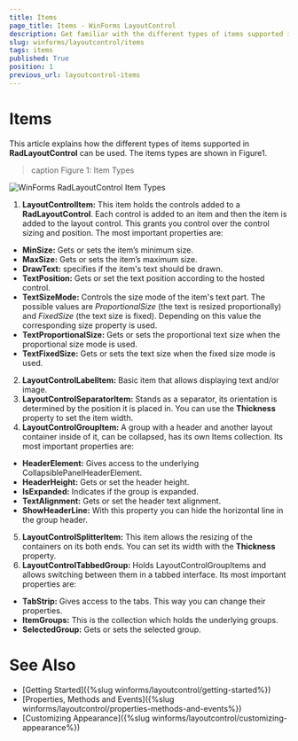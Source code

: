 ```yaml
---
title: Items
page_title: Items - WinForms LayoutControl
description: Get familiar with the different types of items supported in WinForms LayoutControl.
slug: winforms/layoutcontrol/items
tags: items
published: True
position: 1
previous_url: layoutcontrol-items
---
```


# Items

This article explains how the different types of items supported in __RadLayoutControl__ can be used. The items types are shown in Figure1.
        
>caption Figure 1: Item Types

![WinForms RadLayoutControl Item Types](images/layoutcontrol-items001.png)

1. __LayoutControlItem:__ This item holds the controls added to a __RadLayoutControl__. Each control is added to an item and then the item is added to the layout control. This grants you control over the control sizing and position. The most important properties are:
  * __MinSize:__ Gets or sets the item’s minimum size.
  * __MaxSize:__ Gets or sets the item’s maximum size.
  * __DrawText:__ specifies if the item's text should be drawn.
  * __TextPosition:__ Gets or set the text position according to the hosted control.
  * __TextSizeMode:__ Controls the size mode of the item's text part. The possible values are *ProportionalSize* (the text is resized proportionally) and *FixedSize* (the text size is fixed). Depending on this value the corresponding size property is used.
  * __TextProportionalSize:__ Gets or sets the proportional text size when the proportional size mode is used.
  * __TextFixedSize:__ Gets or sets the text size when the fixed size mode is used.
2. __LayoutControlLabelItem:__ Basic item that allows displaying text and/or image.
3. __LayoutControlSeparatorItem:__ Stands as a separator, its orientation is determined by the position it is placed in. You can use the __Thickness__ property to set the item width.        
4. __LayoutControlGroupItem:__ A group with a header and another layout container inside of it, can be collapsed, has its own Items collection. Its most important properties are:
  * __HeaderElement:__ Gives access to the underlying CollapsiblePanelHeaderElement. 
  * __HeaderHeight:__ Gets or set the header height.
  * __IsExpanded:__ Indicates if the group is expanded.
  * __TextAlignment:__ Gets or set the header text alignment.
  * __ShowHeaderLine:__ With this property you can hide the horizontal line in the group header.
5. __LayoutControlSplitterItem:__ This item allows the resizing of the containers on its both ends. You can set its width with the __Thickness__ property.
6. __LayoutControlTabbedGroup:__ Holds LayoutControlGroupItems and allows switching between them in a tabbed interface. Its most important properties are:
  * __TabStrip:__ Gives access to the tabs. This way you can change their properties.
  * __ItemGroups:__ This is the collection which holds the underlying groups.
  * __SelectedGroup:__ Gets or sets the selected group.

# See Also

* [Getting Started]({%slug winforms/layoutcontrol/getting-started%})         
* [Properties, Methods and Events]({%slug winforms/layoutcontrol/properties-methods-and-events%})
* [Customizing Appearance]({%slug winforms/layoutcontrol/customizing-appearance%})
